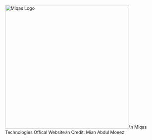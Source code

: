 <img width="400" height="400" alt="Miqas Logo" src="https://github.com/user-attachments/assets/62973f4f-065f-4272-9797-05c017d37e58" />\n
Miqas Technologies Offical Website:\n
Credit: Mian Abdul Moeez
